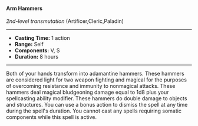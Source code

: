 #### Arm Hammers
*2nd-level transmutation* (Artificer,Cleric,Paladin)
___
- **Casting Time:** 1 action
- **Range:** Self
- **Components:** V, S
- **Duration:** 8 hours
---
Both of your hands transform into adamantine hammers. These hammers are considered light for two weapon fighting and magical for the purposes of overcoming resistance and immunity to nonmagical attacks. These hammers deal magical bludgeoning damage equal to 1d8 plus your spellcasting ability modifier. These hammers do double damage to objects and structures. You can use a bonus action to dismiss the spell at any time during the spell's duration. You cannot cast any spells requiring somatic components while this spell is active.
